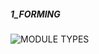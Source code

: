 ##### 1_FORMING

![MODULE TYPES](https://user-images.githubusercontent.com/92442677/139915187-0a9a3546-30eb-4437-904f-288cb0e7e825.jpg)
